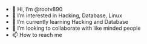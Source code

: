 - 👋 Hi, I’m @rootv890
- 👀 I’m interested in Hacking, Database, Linux 
- 🌱 I’m currently learning Hacking and Database  
- 💞️ I’m looking to collaborate with like minded people
- 📫 How to reach me 


